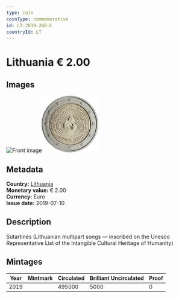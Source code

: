 ```yaml
---
type: coin
coinType: commemorative
id: LT-2019-200-C
countryId: LT
---
```


# Lithuania € 2.00

## Images

<img src="../../Images/common-2007-200.webp" height="150" alt="Front image"><img src="Images/LT-2019-200.webp" height="150" alt="Back image">

## Metadata

**Country:** [Lithuania](../../Countries/Lithuania/index.md)\
**Monetary value:** € 2.00\
**Currency:** Euro\
**Issue date:** 2019-07-10

## Description

Sutartinės (Lithuanian multipart songs — inscribed on the Unesco Representative List of the Intangible Cultural Heritage of Humanity)

## Mintages

| Year | Mintmark | Circulated | Brilliant Uncirculated | Proof |
| ---- | -------- | ---------- | ---------------------- | ----- |
| 2019 |          | 495000     | 5000                   | 0     |
